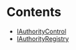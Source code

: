 

# Contents
- [IAuthorityControl](AuthorityControl.sol/contract.IAuthorityControl.md)
- [IAuthorityRegistry](AuthorityRegistry.sol/contract.IAuthorityRegistry.md)
